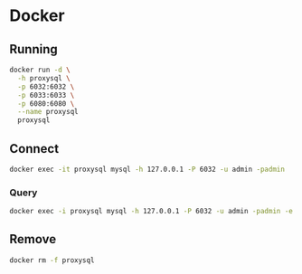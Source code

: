 # Docker

## Running

```sh
docker run -d \
  -h proxysql \
  -p 6032:6032 \
  -p 6033:6033 \
  -p 6080:6080 \
  --name proxysql
  proxysql
```

## Connect

```sh
docker exec -it proxysql mysql -h 127.0.0.1 -P 6032 -u admin -padmin
```

### Query

```sh
docker exec -i proxysql mysql -h 127.0.0.1 -P 6032 -u admin -padmin -e 'SELECT * FROM mysql_servers'
```

## Remove

```sh
docker rm -f proxysql
```
